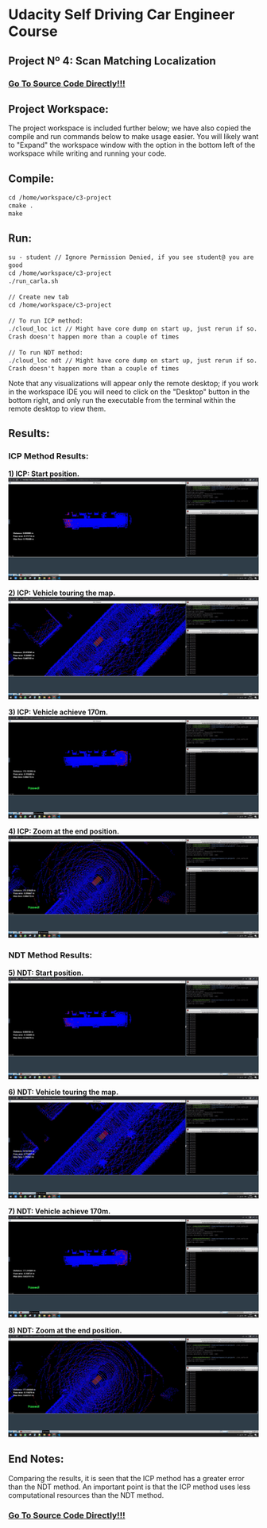 # **Udacity Self Driving Car Engineer Course**

## **Project Nº 4: Scan Matching Localization**

### [Go To Source Code Directly!!!](https://github.com/HomeBrain-ARG/SDCE_Scan-Matching-Localization/tree/main/01_Source_Code)

## **Project Workspace:** <br />
The project workspace is included further below; we have also copied the compile and run commands below to make usage easier. You will likely want to "Expand" the workspace window with the option in the bottom left of the workspace while writing and running your code.<br />

## **Compile:** <br />
```
cd /home/workspace/c3-project
cmake .
make
```

## **Run:** <br />
```
su - student // Ignore Permission Denied, if you see student@ you are good
cd /home/workspace/c3-project
./run_carla.sh

// Create new tab
cd /home/workspace/c3-project

// To run ICP method:
./cloud_loc ict // Might have core dump on start up, just rerun if so. Crash doesn't happen more than a couple of times

// To run NDT method:
./cloud_loc ndt // Might have core dump on start up, just rerun if so. Crash doesn't happen more than a couple of times

```

Note that any visualizations will appear only the remote desktop; if you work in the workspace IDE you will need to click on the "Desktop" button in the bottom right, and only run the executable from the terminal within the remote desktop to view them.<br />

## **Results:**
### **ICP Method Results:**

**1) ICP: Start position.**<br />
![alt text](https://github.com/HomeBrain-ARG/SDCE_Scan-Matching-Localization/blob/main/00_Img/01_ICP.JPG)<br />

**2) ICP: Vehicle touring the map.**<br />
![alt text](https://github.com/HomeBrain-ARG/SDCE_Scan-Matching-Localization/blob/main/00_Img/02_ICP.JPG)<br />

**3) ICP: Vehicle achieve 170m.**<br />
![alt text](https://github.com/HomeBrain-ARG/SDCE_Scan-Matching-Localization/blob/main/00_Img/03_ICP_End.JPG)<br />

**4) ICP: Zoom at the end position.**<br />
![alt text](https://github.com/HomeBrain-ARG/SDCE_Scan-Matching-Localization/blob/main/00_Img/04_ICP_End_Zoom.JPG)<br />

### **NDT Method Results:**

**5) NDT: Start position.**<br />
![alt text](https://github.com/HomeBrain-ARG/SDCE_Scan-Matching-Localization/blob/main/00_Img/01_NDT.JPG)<br />

**6) NDT: Vehicle touring the map.**<br />
![alt text](https://github.com/HomeBrain-ARG/SDCE_Scan-Matching-Localization/blob/main/00_Img/02_NDT.JPG)<br />

**7) NDT: Vehicle achieve 170m.**<br />
![alt text](https://github.com/HomeBrain-ARG/SDCE_Scan-Matching-Localization/blob/main/00_Img/03_NDT_End.JPG)<br />

**8) NDT: Zoom at the end position.**<br />
![alt text](https://github.com/HomeBrain-ARG/SDCE_Scan-Matching-Localization/blob/main/00_Img/04_NDT_End_Zoom.JPG)<br />

## **End Notes:**<br />
Comparing the results, it is seen that the ICP method has a greater error than the NDT method. An important point is that the ICP method uses less computational resources than the NDT method.<br />

### [Go To Source Code Directly!!!](https://github.com/HomeBrain-ARG/SDCE_Scan-Matching-Localization/tree/main/01_Source_Code)

